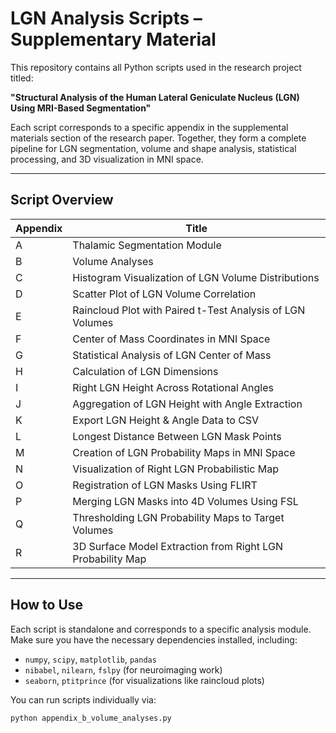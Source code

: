 # LGN Analysis Scripts – Supplementary Material

This repository contains all Python scripts used in the research project titled:

**"Structural Analysis of the Human Lateral Geniculate Nucleus (LGN) Using MRI-Based Segmentation"**

Each script corresponds to a specific appendix in the supplemental materials section of the research paper. Together, they form a complete pipeline for LGN segmentation, volume and shape analysis, statistical processing, and 3D visualization in MNI space.

---

## Script Overview

|Appendix  | Title                                                                 
|----------|-----------------------------------------------------------------------
| A        | Thalamic Segmentation Module 
| B        | Volume Analyses 
| C        | Histogram Visualization of LGN Volume Distributions 
| D        | Scatter Plot of LGN Volume Correlation
| E        | Raincloud Plot with Paired t-Test Analysis of LGN Volumes
| F        | Center of Mass Coordinates in MNI Space
| G        | Statistical Analysis of LGN Center of Mass
| H        | Calculation of LGN Dimensions
| I        | Right LGN Height Across Rotational Angles
| J        | Aggregation of LGN Height with Angle Extraction
| K        | Export LGN Height & Angle Data to CSV
| L        | Longest Distance Between LGN Mask Points
| M        | Creation of LGN Probability Maps in MNI Space
| N        | Visualization of Right LGN Probabilistic Map
| O        | Registration of LGN Masks Using FLIRT
| P        | Merging LGN Masks into 4D Volumes Using FSL 
| Q        | Thresholding LGN Probability Maps to Target Volumes
| R        | 3D Surface Model Extraction from Right LGN Probability Map

---

## How to Use

Each script is standalone and corresponds to a specific analysis module. Make sure you have the necessary dependencies installed, including:

- `numpy`, `scipy`, `matplotlib`, `pandas`
- `nibabel`, `nilearn`, `fslpy` (for neuroimaging work)
- `seaborn`, `ptitprince` (for visualizations like raincloud plots)

You can run scripts individually via:

```bash
python appendix_b_volume_analyses.py
